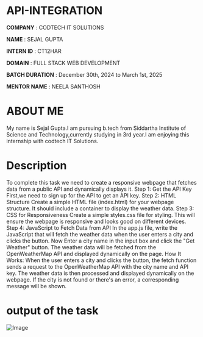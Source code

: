 # API-INTEGRATION

**COMPANY** : CODTECH IT SOLUTIONS

**NAME** : SEJAL GUPTA

**INTERN ID** : CT12HAR

**DOMAIN** : FULL STACK WEB DEVELOPMENT

**BATCH DURATION** : December 30th, 2024 to March 1st, 2025

**MENTOR NAME** : NEELA SANTHOSH

# ABOUT ME
My name is Sejal Gupta.I am pursuing b.tech from Siddartha Institute of Science and Technology,currently studying in 3rd year.I am enjoying this internship with codtech IT Solutions.

# Description
To complete this task we need to create a responsive webpage that fetches data from a public API and dynamically displays it.
Step 1: Get the API Key
First,we need to sign up for the API to get an API key.
Step 2: HTML Structure
Create a simple HTML file (index.html) for your webpage structure. It should include a container to display the weather data.
Step 3: CSS for Responsiveness
Create a simple styles.css file for styling. This will ensure the webpage is responsive and looks good on different devices.
Step 4: JavaScript to Fetch Data from API
In the app.js file, write the JavaScript that will fetch the weather data when the user enters a city and clicks the button.
Now Enter a city name in the input box and click the "Get Weather" button.
The weather data will be fetched from the OpenWeatherMap API and displayed dynamically on the page.
How It Works:
When the user enters a city and clicks the button, the fetch function sends a request to the OpenWeatherMap API with the city name and API key.
The weather data is then processed and displayed dynamically on the webpage. If the city is not found or there's an error, a corresponding message will be shown.

# output of the task
![Image](https://github.com/user-attachments/assets/785deea4-f642-45bc-be00-3bff240796c9)



